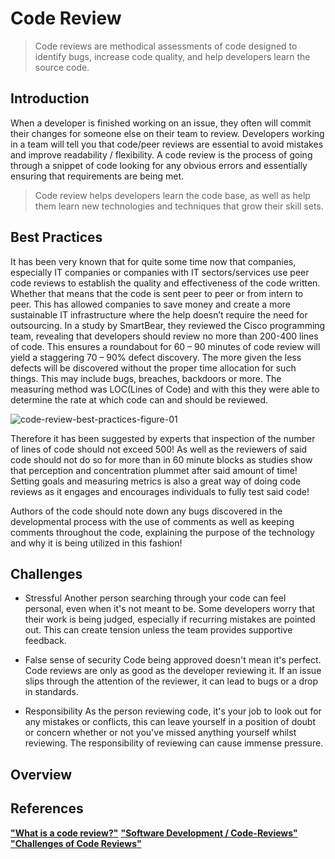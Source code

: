 # Code Review

> Code reviews are methodical assessments of code designed to identify bugs, increase code quality, and help developers learn the source code.

## Introduction
When a developer is finished working on an issue, they often will commit their changes for someone else on their team to review.
Developers working in a team will tell you that code/peer reviews are essential to avoid mistakes and improve readability / flexibility.
A code review is the process of going through a snippet of code looking for any obvious errors and essentially ensuring that requirements are being met.
> Code review helps developers learn the code base, as well as help them learn new technologies and techniques that grow their skill sets.

## Best Practices
It has been very known that for quite some time now that companies, especially IT companies or companies with IT sectors/services use peer code reviews to establish the
quality and effectiveness of the code written. Whether that means that the code is sent peer to peer or from intern to peer. This has allowed companies to save money and create
a more sustainable IT infrastructure where the help doesn’t require the need for outsourcing.
In a study by SmartBear, they reviewed the Cisco programming team, revealing that developers should review no more than 200-400 lines of code. This ensures a roundabout
for 60 – 90 minutes of code review will yield a staggering 70 – 90% defect discovery. The more given the less defects will be discovered without the proper time allocation for such
things. This may include bugs, breaches, backdoors or more. The measuring method was LOC(Lines of Code) and with this they were able to determine the rate at which code can
and should be reviewed.


![code-review-best-practices-figure-01](https://github.com/user-attachments/assets/36502f6f-8377-4583-864b-3cd0644a0d5d)

Therefore it has been suggested by experts that inspection of the number of lines of code should not exceed 500! As well as the reviewers of said code should not do so for more than 
in 60 minute blocks as studies show that perception and concentration plummet after said amount of time! Setting goals and measuring metrics is also a great way of doing code reviews
as it engages and encourages individuals to fully test said code!

Authors of the code should note down any bugs discovered in the developmental process with the use of comments as well as keeping comments throughout the code, explaining the purpose
of the technology and why it is being utilized in this fashion!

## Challenges 

- Stressful
Another person searching through your code can feel personal, even when it's not meant to be.
Some developers worry that their work is being judged, especially if recurring mistakes are pointed out.
This can create tension unless the team provides supportive feedback. 

- False sense of security 
Code being approved doesn't mean it's perfect. Code reviews are only as good as the developer reviewing it.
If an issue slips through the attention of the reviewer, it can lead to bugs or a drop in standards.

- Responsibility
As the person reviewing code, it's your job to look out for any mistakes or conflicts, 
this can leave yourself in a position of doubt or concern whether or not you've missed 
anything yourself whilst reviewing. The responsibility of reviewing can cause immense pressure.

## Overview

## References
[**"What is a code review?"**](https://about.gitlab.com/topics/version-control/what-is-code-review/#conclusion)
[**"Software Development / Code-Reviews"**](https://www.atlassian.com/agile/software-development/code-reviews)
[**"Challenges of Code Reviews"**](https://about.gitlab.com/blog/2020/07/03/challenges-of-code-reviews/)
